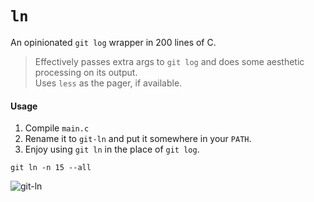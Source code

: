 # `ln`

An opinionated `git log` wrapper in 200 lines of C.

> Effectively passes extra args to `git log` and does some aesthetic processing
> on its output.  
> Uses `less` as the pager, if available.

#### Usage

1. Compile `main.c`
2. Rename it to `git-ln` and put it somewhere in your `PATH`.
3. Enjoy using `git ln` in the place of `git log`.

```
git ln -n 15 --all
```
![git-ln](https://github.com/user-attachments/assets/c1e10bf0-eb37-4376-8e5d-a5890fe66459)
